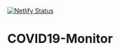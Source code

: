 [![Netlify Status](https://api.netlify.com/api/v1/badges/3f1a76fc-7f8f-40d3-af76-8588436eb6c7/deploy-status)](https://app.netlify.com/sites/i315/deploys)

# COVID19-Monitor
